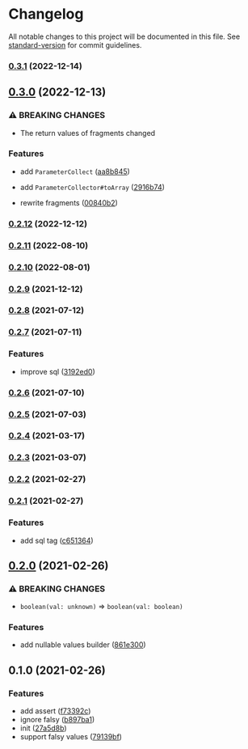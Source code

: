 # Changelog

All notable changes to this project will be documented in this file. See [standard-version](https://github.com/conventional-changelog/standard-version) for commit guidelines.

### [0.3.1](https://github.com/BlackGlory/extra-sql-builder/compare/v0.3.0...v0.3.1) (2022-12-14)

## [0.3.0](https://github.com/BlackGlory/extra-sql-builder/compare/v0.2.12...v0.3.0) (2022-12-13)


### ⚠ BREAKING CHANGES

* The return values of fragments changed

### Features

* add `ParameterCollect` ([aa8b845](https://github.com/BlackGlory/extra-sql-builder/commit/aa8b84587172cb98b6acd3387b02549db8b2ed0c))
* add `ParameterCollector#toArray` ([2916b74](https://github.com/BlackGlory/extra-sql-builder/commit/2916b7467dca6e642dda269920ed0249ee5aa2f0))


* rewrite fragments ([00840b2](https://github.com/BlackGlory/extra-sql-builder/commit/00840b2adae78726e060a34b87a3d13179a44f9e))

### [0.2.12](https://github.com/BlackGlory/extra-sql-builder/compare/v0.2.11...v0.2.12) (2022-12-12)

### [0.2.11](https://github.com/BlackGlory/extra-sql-builder/compare/v0.2.10...v0.2.11) (2022-08-10)

### [0.2.10](https://github.com/BlackGlory/extra-sql-builder/compare/v0.2.9...v0.2.10) (2022-08-01)

### [0.2.9](https://github.com/BlackGlory/extra-sql-builder/compare/v0.2.8...v0.2.9) (2021-12-12)

### [0.2.8](https://github.com/BlackGlory/extra-sql-builder/compare/v0.2.7...v0.2.8) (2021-07-12)

### [0.2.7](https://github.com/BlackGlory/extra-sql-builder/compare/v0.2.6...v0.2.7) (2021-07-11)


### Features

* improve sql ([3192ed0](https://github.com/BlackGlory/extra-sql-builder/commit/3192ed039de8f8e19de9648909b71ed8d1fe8d7f))

### [0.2.6](https://github.com/BlackGlory/extra-sql-builder/compare/v0.2.5...v0.2.6) (2021-07-10)

### [0.2.5](https://github.com/BlackGlory/extra-sql-builder/compare/v0.2.4...v0.2.5) (2021-07-03)

### [0.2.4](https://github.com/BlackGlory/extra-sql-builder/compare/v0.2.3...v0.2.4) (2021-03-17)

### [0.2.3](https://github.com/BlackGlory/extra-sql-builder/compare/v0.2.2...v0.2.3) (2021-03-07)

### [0.2.2](https://github.com/BlackGlory/extra-sql-builder/compare/v0.2.1...v0.2.2) (2021-02-27)

### [0.2.1](https://github.com/BlackGlory/extra-sql-builder/compare/v0.2.0...v0.2.1) (2021-02-27)


### Features

* add sql tag ([c651364](https://github.com/BlackGlory/extra-sql-builder/commit/c651364a67813b0835eeff981e4c264a24452366))

## [0.2.0](https://github.com/BlackGlory/extra-sql-builder/compare/v0.1.0...v0.2.0) (2021-02-26)


### ⚠ BREAKING CHANGES

* `boolean(val: unknown)` => `boolean(val: boolean)`

### Features

* add nullable values builder ([861e300](https://github.com/BlackGlory/extra-sql-builder/commit/861e3003bb43a605c2ba2a5dc3960b04bf58f116))

## 0.1.0 (2021-02-26)


### Features

* add assert ([f73392c](https://github.com/BlackGlory/extra-sql-builder/commit/f73392c41ea5ef01c72816b2903ce21113bb2af9))
* ignore falsy ([b897ba1](https://github.com/BlackGlory/extra-sql-builder/commit/b897ba1f7dac97fb848fe09a98dbbb8b025cecb3))
* init ([27a5d8b](https://github.com/BlackGlory/extra-sql-builder/commit/27a5d8bc5c25cbf255bbedc6896d883e8027de03))
* support falsy values ([79139bf](https://github.com/BlackGlory/extra-sql-builder/commit/79139bf77d473b4065aea6f9ac0d82a8ee239868))
